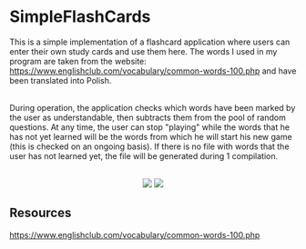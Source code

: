 # SimpleFlashCards

This is a simple implementation of a flashcard application where users can enter their own study cards and use them here. The words I used in my program are taken from the website: https://www.englishclub.com/vocabulary/common-words-100.php and have been translated into Polish. 

</br>During operation, the application checks which words have been marked by the user as understandable, then subtracts them from the pool of random questions. At any time, the user can stop "playing" while the words that he has not yet learned will be the words from which he will start his new game (this is checked on an ongoing basis). If there is no file with words that the user has not learned yet, the file will be generated during 1 compilation.
</br></br>
<p align="center">
  <img src="https://user-images.githubusercontent.com/116543741/228621671-b9d6e7e4-8531-4fb1-ac41-abea43162ddf.png" />
  <img src="https://user-images.githubusercontent.com/116543741/228621677-f41978bf-f652-4aaa-ad47-07fbc58fc4d8.png" />
</p>

## Resources
https://www.englishclub.com/vocabulary/common-words-100.php
